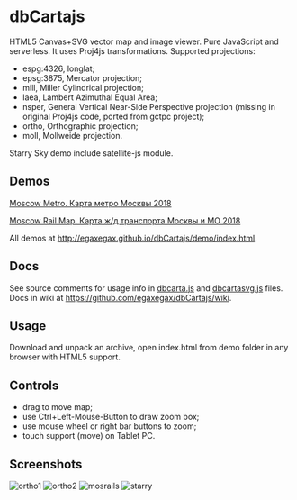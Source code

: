 dbCartajs
===========

HTML5 Canvas+SVG vector map and image viewer. Pure JavaScript and serverless.
It uses Proj4js transformations. Supported projections:

 * espg:4326, longlat;
 * epsg:3875, Mercator projection;
 * mill, Miller Cylindrical projection;
 * laea, Lambert Azimuthal Equal Area;
 * nsper, General Vertical Near-Side Perspective projection (missing in original Proj4js code, ported from gctpc project);
 * ortho, Orthographic projection;
 * moll, Mollweide projection.

Starry Sky demo include satellite-js module.<br>

## Demos

[Moscow Metro. Карта метро Москвы 2018](http://egaxegax.github.io/dbCartajs/demo/svg/mosmetro.html)

[Moscow Rail Map. Карта ж/д транспорта Москвы и МО 2018](http://egaxegax.github.io/dbCartajs/demo/svg/mosrails.html)

All demos at http://egaxegax.github.io/dbCartajs/demo/index.html.

## Docs

See source comments for usage info in [dbcarta.js](https://github.com/egaxegax/dbCartajs/blob/master/dbcarta.js) and [dbcartasvg.js](https://github.com/egaxegax/dbCartajs/blob/master/dbcartasvg.js) files.<br>
Docs in wiki at https://github.com/egaxegax/dbCartajs/wiki.

## Usage

Download and unpack an archive, open index.html from demo folder in any browser with HTML5 support.

## Controls

 * drag to move map;
 * use Ctrl+Left-Mouse-Button to draw zoom box;
 * use mouse wheel or right bar buttons to zoom;
 * touch support (move) on Tablet PC.

##  Screenshots

![ortho1](https://raw.githubusercontent.com/egaxegax/FotoSite/master/dbcartajs/ortho1.gif)
![ortho2](https://raw.githubusercontent.com/egaxegax/FotoSite/master/dbcartajs/ortho2.gif)
![mosrails](https://raw.githubusercontent.com/egaxegax/FotoSite/master/dbcartajs/mosrails.jpg)
![starry](https://raw.githubusercontent.com/egaxegax/FotoSite/master/dbcartajs/starry.jpg)
